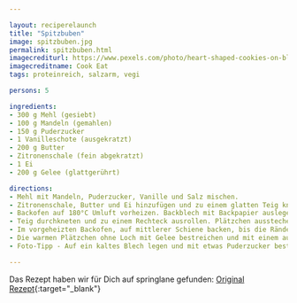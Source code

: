 ```yaml
---

layout: reciperelaunch
title: "Spitzbuben"
image: spitzbuben.jpg
permalink: spitzbuben.html
imagecrediturl: https://www.pexels.com/photo/heart-shaped-cookies-on-blue-surface-776860/
imagecreditname: Cook Eat
tags: proteinreich, salzarm, vegi

persons: 5

ingredients:
- 300 g Mehl (gesiebt)
- 100 g Mandeln (gemahlen)
- 150 g Puderzucker
- 1 Vanilleschote (ausgekratzt)
- 200 g Butter
- Zitronenschale (fein abgekratzt)
- 1 Ei
- 200 g Gelee (glattgerührt)

directions:
- Mehl mit Mandeln, Puderzucker, Vanille und Salz mischen. 
- Zitronenschale, Butter und Ei hinzufügen und zu einem glatten Teig kneten. Teig zu einer Kugel formen, in Frischhaltefolie einwickeln und 2 Stunden kalt stellen.
- Backofen auf 180°C Umluft vorheizen. Backblech mit Backpapier auslegen.
- Teig durchkneten und zu einem Rechteck ausrollen. Plätzchen ausstechen und in jedes zweite kleine Sterne oder Löcher stechen. 
- Im vorgeheizten Backofen, auf mittlerer Schiene backen, bis die Ränder goldbraun werden (10-12 Min.).
- Die warmen Plätzchen ohne Loch mit Gelee bestreichen und mit einem ausgestanzten Plätzchen bedecken.
- Foto-Tipp - Auf ein kaltes Blech legen und mit etwas Puderzucker bestäuben und bei Tageslicht (z.B. am Fenster) Fotos machen. Mit den tollen Bildern am besten gleich auf cookeat.ch zum Teilen anbieten.

---
```


Das Rezept haben wir für Dich auf springlane gefunden: [Original Rezept](
https://www.springlane.de/magazin/rezeptideen/spitzbuben-plaetzchen-mit-marmelade/){:target="_blank"}


